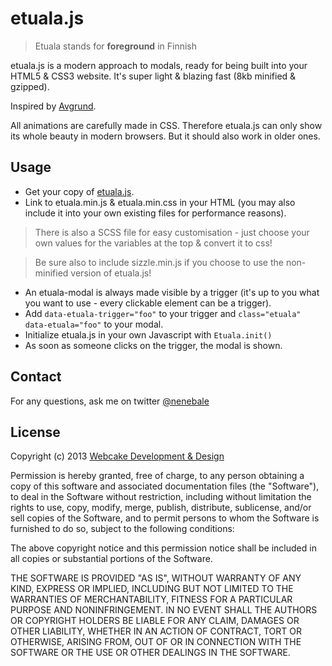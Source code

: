 # etuala.js

> Etuala stands for **foreground** in Finnish

etuala.js is a modern approach to modals, ready for being built into your HTML5 & CSS3 website. It's super light & blazing fast (8kb minified & gzipped).

Inspired by [Avgrund]("https://github.com/hakimel/Avgrund").

All animations are carefully made in CSS. Therefore etuala.js can only show its whole beauty in modern browsers. But it should also work in older ones.

## Usage
* Get your copy of [etuala.js]("https://github.com/nenebale/etuala.js/blob/master/etuala.js.zip").
* Link to etuala.min.js & etuala.min.css in your HTML (you may also include it into your own existing files for performance reasons).  

> There is also a SCSS file for easy customisation - just choose your own values for the variables at the top & convert it to css!

> Be sure also to include sizzle.min.js if you choose to use the non-minified version of etuala.js!

* An etuala-modal is always made visible by a trigger (it's up to you what you want to use - every clickable element can be a trigger).
* Add `data-etuala-trigger="foo"` to your trigger and `class="etuala" data-etuala="foo"` to your modal.
* Initialize etuala.js in your own Javascript with `Etuala.init()`
* As soon as someone clicks on the trigger, the modal is shown.

## Contact
For any questions, ask me on twitter [@nenebale]("http://twitter.com/nenebale")

## License

Copyright (c) 2013 [Webcake Development & Design]("http://www.webcake.ch/")

Permission is hereby granted, free of charge, to any person obtaining a copy of this software and associated documentation files (the "Software"), to deal in the Software without restriction, including without limitation the rights to use, copy, modify, merge, publish, distribute, sublicense, and/or sell copies of the Software, and to permit persons to whom the Software is furnished to do so, subject to the following conditions:

The above copyright notice and this permission notice shall be included in all copies or substantial portions of the Software.

THE SOFTWARE IS PROVIDED "AS IS", WITHOUT WARRANTY OF ANY KIND, EXPRESS OR IMPLIED, INCLUDING BUT NOT LIMITED TO THE WARRANTIES OF MERCHANTABILITY, FITNESS FOR A PARTICULAR PURPOSE AND NONINFRINGEMENT. IN NO EVENT SHALL THE AUTHORS OR COPYRIGHT HOLDERS BE LIABLE FOR ANY CLAIM, DAMAGES OR OTHER LIABILITY, WHETHER IN AN ACTION OF CONTRACT, TORT OR OTHERWISE, ARISING FROM, OUT OF OR IN CONNECTION WITH THE SOFTWARE OR THE USE OR OTHER DEALINGS IN THE SOFTWARE.
